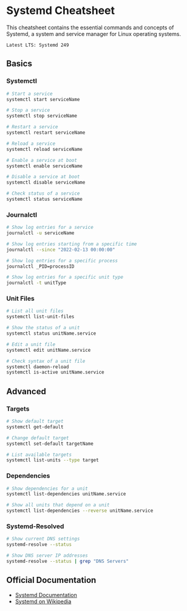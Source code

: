 # Systemd Cheatsheet

This cheatsheet contains the essential commands and concepts of Systemd, a system and service manager for Linux operating systems.

`Latest LTS: Systemd 249`

## Basics

### Systemctl

```bash
# Start a service
systemctl start serviceName

# Stop a service
systemctl stop serviceName

# Restart a service
systemctl restart serviceName

# Reload a service
systemctl reload serviceName

# Enable a service at boot
systemctl enable serviceName

# Disable a service at boot
systemctl disable serviceName

# Check status of a service
systemctl status serviceName
```

### Journalctl

```bash
# Show log entries for a service
journalctl -u serviceName

# Show log entries starting from a specific time
journalctl --since "2022-02-13 00:00:00"

# Show log entries for a specific process
journalctl _PID=processID

# Show log entries for a specific unit type
journalctl -t unitType
```

### Unit Files

```bash
# List all unit files
systemctl list-unit-files

# Show the status of a unit
systemctl status unitName.service

# Edit a unit file
systemctl edit unitName.service

# Check syntax of a unit file
systemctl daemon-reload
systemctl is-active unitName.service
```

## Advanced

### Targets

```bash
# Show default target
systemctl get-default

# Change default target
systemctl set-default targetName

# List available targets
systemctl list-units --type target
```

### Dependencies

```bash
# Show dependencies for a unit
systemctl list-dependencies unitName.service

# Show all units that depend on a unit
systemctl list-dependencies --reverse unitName.service
```

### Systemd-Resolved

```bash
# Show current DNS settings
systemd-resolve --status

# Show DNS server IP addresses
systemd-resolve --status | grep "DNS Servers"
```

## Official Documentation

- [Systemd Documentation](https://systemd.io/)
- [Systemd on Wikipedia](https://en.wikipedia.org/wiki/Systemd)
